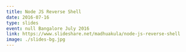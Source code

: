 ```yaml
---
title: Node JS Reverse Shell
date: 2016-07-16
type: slides
event: null Bangalore July 2016
link: https://www.slideshare.net/madhuakula/node-js-reverse-shell
image: ./slides-bg.jpg
---
```

